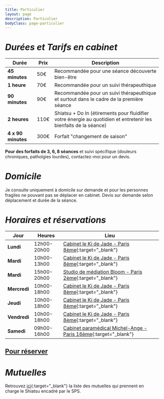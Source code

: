 ```yaml
---
title: Particulier
layout: page
description: Particulier
bodyClass: page-particulier
---
```


# *Durées et Tarifs en cabinet*

| Durée                        | Prix         | Description                                                                                                      |
| ---------------------------- | ------------ | ---------------------------------------------------------------------------------------------------------------- |
| **45 minutes**               | 50€          | Recommandée pour une séance découverte bien-être                                                                 |
| **1 heure**                  | 70€          | Recommandée pour un suivi thérapeuthique                                                                         |
| **90 minutes**               | 90€          | Recommandée pour un suivi thérapeuthique et surtout dans le cadre de la première séance                          |
| **2 heures**                 | 110€         | Shiatsu + Do In (étirements pour fluidifier votre énergie au quotidien et entretenir les bienfaits de la séance) |
| **4 x 90 minutes**           | 300€         | Forfait "changement de saison"                                                                                   |

**Pour des forfaits de 3, 6, 8 séances** et suivi spécifique (douleurs chroniques, patholgies lourdes), contactez-moi pour un devis.

# *Domicile*
Je consulte uniquement à domicile sur demande et pour les personnes fragiles ne pouvant pas se déplacer en cabinet. Devis sur demande selon déplacement et durée de la séance.

# *Horaires et réservations*

| Jour         | Heures      | Lieu                                                                                                     |
| ------------ | ----------- | -------------------------------------------------------------------------------------------------------- |
| **Lundi**    | 12h00-20h00 | [Cabinet le Ki de Jade - Paris 8ème](https://goo.gl/maps/VrJBpNYD3VJrY114A){:target="_blank"}            |
| **Mardi**    | 10h00-13h00 | [Cabinet le Ki de Jade - Paris 8ème](https://goo.gl/maps/VrJBpNYD3VJrY114A){:target="_blank"}            |
| **Mardi**    | 15h00-20h00 | [Studio de médiation Bloom - Paris 2ème](https://goo.gl/maps/rVRGeksaMLenS49k8){:target="_blank"}        |
| **Mercredi** | 10h00-18h00 | [Cabinet le Ki de Jade - Paris 8ème](https://goo.gl/maps/VrJBpNYD3VJrY114A){:target="_blank"}            |
| **Jeudi**    | 10h00-18h00 | [Cabinet le Ki de Jade - Paris 8ème](https://goo.gl/maps/VrJBpNYD3VJrY114A){:target="_blank"}            |
| **Vendredi** | 10h00-18h00 | [Cabinet le Ki de Jade - Paris 8ème](https://goo.gl/maps/VrJBpNYD3VJrY114A){:target="_blank"}            |
| **Samedi**   | 09h00-16h00 | [Cabinet paramédical Michel-Ange - Paris 16ème](https://goo.gl/maps/iaTXLQDH3uFvms219){:target="_blank"} |

## [**Pour réserver**](/contact)

# *Mutuelles*
Retrouvez [ici](https://www.syndicat-shiatsu.fr/les-mutuelles/){:target="_blank"} la liste des mutuelles qui prennent en charge le Shiatsu encadré par le SPS.
